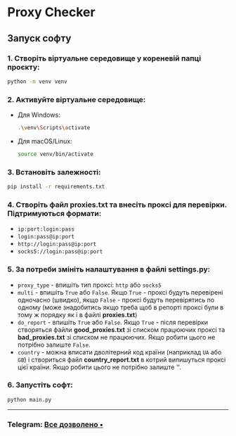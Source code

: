 #  Proxy Checker

## Запуск софту
### 1. Створіть віртуальне середовище у кореневій папці проєкту:
   ```bash
   python -m venv venv
   ```

### 2. Активуйте віртуальне середовище:
   - Для Windows:
     ```bash
     .\venv\Scripts\activate
     ```
   - Для macOS/Linux:
     ```bash
     source venv/bin/activate
     ```

### 3. Встановіть залежності:
   ```bash
   pip install -r requirements.txt
   ```

### 4. Створіть файл **proxies.txt** та внесіть проксі для перевірки. Підтримуються формати:
   - `ip:port:login:pass`
   - `login:pass@ip:port`
   - `http://login:pass@ip:port`
   - `socks5://login:pass@ip:port`


### 5. За потреби змініть налаштування в файлі **settings.py**:
   - `proxy_type` - впишіть тип проксі: `http` або `socks5`
   - `multi` - впишіть `True` або `False`. Якщо `True` - проксі будуть перевірені одночасно (швидко), якщо `False` - проксі будуть перевірятись по одному (може знадобитись якщо треба щоб в репорті проксі були в тому ж порядку як і в файлі **proxies.txt**)
   - `do_report` - впишіть `True` або `False`. Якщо `True` - після перевірки створяться файли **good_proxies.txt** зі списком працюючих проксі та **bad_proxies.txt** зі списком не працюючих. Якщо робити цього не потрібно залиште `False`.
   - `country` - можна вписати дволітерний код країни (наприклад `UA` або `GB`) і створиться файл **country_report.txt** в котрий випишуться проксі цієї країни. Якщо робити цього не потрібно залиште ''.


### 6. Запустіть софт:
   ```bash
   python main.py
   ```

---

### Telegram: [Все дозволено •](https://t.me/+oCfK6i7az5czNDU6)

